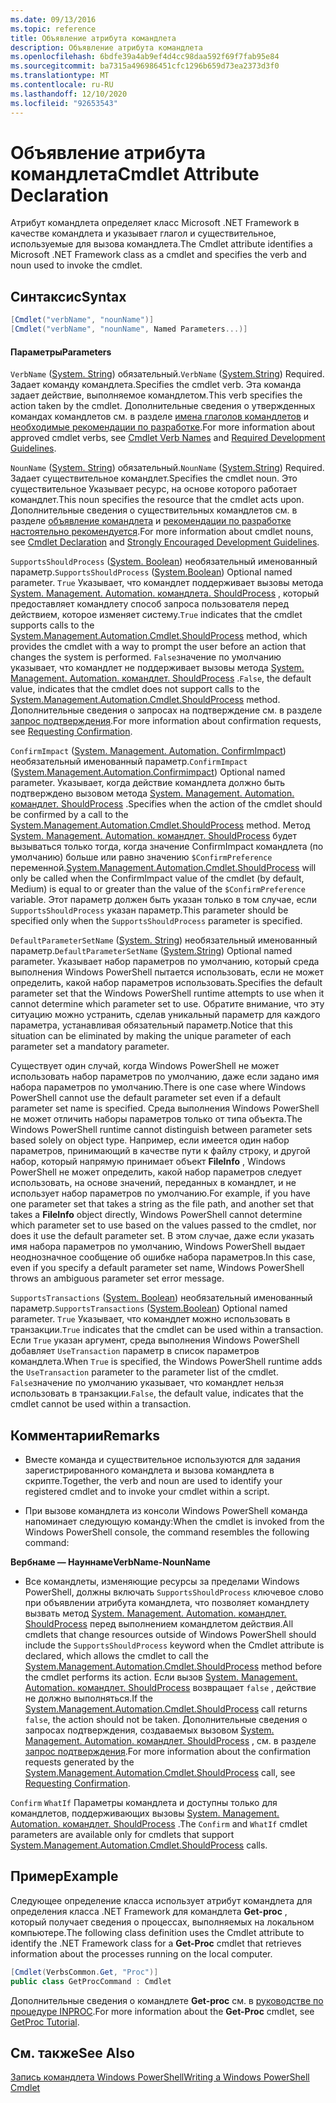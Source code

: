 ```yaml
---
ms.date: 09/13/2016
ms.topic: reference
title: Объявление атрибута командлета
description: Объявление атрибута командлета
ms.openlocfilehash: 6bdfe39a4ab9ef4d4cc98daa592f69f7fab95e84
ms.sourcegitcommit: ba7315a496986451cfc1296b659d73ea2373d3f0
ms.translationtype: MT
ms.contentlocale: ru-RU
ms.lasthandoff: 12/10/2020
ms.locfileid: "92653543"
---
```

# <a name="cmdlet-attribute-declaration"></a><span data-ttu-id="72878-103">Объявление атрибута командлета</span><span class="sxs-lookup"><span data-stu-id="72878-103">Cmdlet Attribute Declaration</span></span>

<span data-ttu-id="72878-104">Атрибут командлета определяет класс Microsoft .NET Framework в качестве командлета и указывает глагол и существительное, используемые для вызова командлета.</span><span class="sxs-lookup"><span data-stu-id="72878-104">The Cmdlet attribute identifies a Microsoft .NET Framework class as a cmdlet and specifies the verb and noun used to invoke the cmdlet.</span></span>

## <a name="syntax"></a><span data-ttu-id="72878-105">Синтаксис</span><span class="sxs-lookup"><span data-stu-id="72878-105">Syntax</span></span>

```csharp
[Cmdlet("verbName", "nounName")]
[Cmdlet("verbName", "nounName", Named Parameters...)]
```

#### <a name="parameters"></a><span data-ttu-id="72878-106">Параметры</span><span class="sxs-lookup"><span data-stu-id="72878-106">Parameters</span></span>

<span data-ttu-id="72878-107">`VerbName` ([System. String](/dotnet/api/System.String)) обязательный.</span><span class="sxs-lookup"><span data-stu-id="72878-107">`VerbName` ([System.String](/dotnet/api/System.String)) Required.</span></span> <span data-ttu-id="72878-108">Задает команду командлета.</span><span class="sxs-lookup"><span data-stu-id="72878-108">Specifies the cmdlet verb.</span></span> <span data-ttu-id="72878-109">Эта команда задает действие, выполняемое командлетом.</span><span class="sxs-lookup"><span data-stu-id="72878-109">This verb specifies the action taken by the cmdlet.</span></span> <span data-ttu-id="72878-110">Дополнительные сведения о утвержденных командах командлетов см. в разделе [имена глаголов командлетов](./approved-verbs-for-windows-powershell-commands.md) и [необходимые рекомендации по разработке](./required-development-guidelines.md).</span><span class="sxs-lookup"><span data-stu-id="72878-110">For more information about approved cmdlet verbs, see [Cmdlet Verb Names](./approved-verbs-for-windows-powershell-commands.md) and [Required Development Guidelines](./required-development-guidelines.md).</span></span>

<span data-ttu-id="72878-111">`NounName` ([System. String](/dotnet/api/System.String)) обязательный.</span><span class="sxs-lookup"><span data-stu-id="72878-111">`NounName` ([System.String](/dotnet/api/System.String)) Required.</span></span> <span data-ttu-id="72878-112">Задает существительное командлет.</span><span class="sxs-lookup"><span data-stu-id="72878-112">Specifies the cmdlet noun.</span></span> <span data-ttu-id="72878-113">Это существительное Указывает ресурс, на основе которого работает командлет.</span><span class="sxs-lookup"><span data-stu-id="72878-113">This noun specifies the resource that the cmdlet acts upon.</span></span> <span data-ttu-id="72878-114">Дополнительные сведения о существительных командлетов см. в разделе [объявление командлета](./cmdlet-class-declaration.md) и [рекомендации по разработке настоятельно рекомендуется](./strongly-encouraged-development-guidelines.md).</span><span class="sxs-lookup"><span data-stu-id="72878-114">For more information about cmdlet nouns, see [Cmdlet Declaration](./cmdlet-class-declaration.md) and [Strongly Encouraged Development Guidelines](./strongly-encouraged-development-guidelines.md).</span></span>

<span data-ttu-id="72878-115">`SupportsShouldProcess` ([System. Boolean](/dotnet/api/System.Boolean)) необязательный именованный параметр.</span><span class="sxs-lookup"><span data-stu-id="72878-115">`SupportsShouldProcess` ([System.Boolean](/dotnet/api/System.Boolean)) Optional named parameter.</span></span> <span data-ttu-id="72878-116">`True` Указывает, что командлет поддерживает вызовы метода [System. Management. Automation. командлета. ShouldProcess](/dotnet/api/System.Management.Automation.Cmdlet.ShouldProcess) , который предоставляет командлету способ запроса пользователя перед действием, которое изменяет систему.</span><span class="sxs-lookup"><span data-stu-id="72878-116">`True` indicates that the cmdlet supports calls to the [System.Management.Automation.Cmdlet.ShouldProcess](/dotnet/api/System.Management.Automation.Cmdlet.ShouldProcess) method, which provides the cmdlet with a way to prompt the user before an action that changes the system is performed.</span></span> <span data-ttu-id="72878-117">`False`значение по умолчанию указывает, что командлет не поддерживает вызовы метода [System. Management. Automation. командлет. ShouldProcess](/dotnet/api/System.Management.Automation.Cmdlet.ShouldProcess) .</span><span class="sxs-lookup"><span data-stu-id="72878-117">`False`, the default value, indicates that the cmdlet does not support calls to the [System.Management.Automation.Cmdlet.ShouldProcess](/dotnet/api/System.Management.Automation.Cmdlet.ShouldProcess) method.</span></span> <span data-ttu-id="72878-118">Дополнительные сведения о запросах на подтверждение см. в разделе [запрос подтверждения](./requesting-confirmation-from-cmdlets.md).</span><span class="sxs-lookup"><span data-stu-id="72878-118">For more information about confirmation requests, see [Requesting Confirmation](./requesting-confirmation-from-cmdlets.md).</span></span>

<span data-ttu-id="72878-119">`ConfirmImpact` ([System. Management. Automation. ConfirmImpact](/dotnet/api/System.Management.Automation.ConfirmImpact)) необязательный именованный параметр.</span><span class="sxs-lookup"><span data-stu-id="72878-119">`ConfirmImpact` ([System.Management.Automation.Confirmimpact](/dotnet/api/System.Management.Automation.ConfirmImpact)) Optional named parameter.</span></span> <span data-ttu-id="72878-120">Указывает, когда действие командлета должно быть подтверждено вызовом метода [System. Management. Automation. командлет. ShouldProcess](/dotnet/api/System.Management.Automation.Cmdlet.ShouldProcess) .</span><span class="sxs-lookup"><span data-stu-id="72878-120">Specifies when the action of the cmdlet should be confirmed by a call to the [System.Management.Automation.Cmdlet.ShouldProcess](/dotnet/api/System.Management.Automation.Cmdlet.ShouldProcess) method.</span></span> <span data-ttu-id="72878-121">Метод [System. Management. Automation. командлет. ShouldProcess](/dotnet/api/System.Management.Automation.Cmdlet.ShouldProcess) будет вызываться только тогда, когда значение ConfirmImpact командлета (по умолчанию) больше или равно значению `$ConfirmPreference` переменной.</span><span class="sxs-lookup"><span data-stu-id="72878-121">[System.Management.Automation.Cmdlet.ShouldProcess](/dotnet/api/System.Management.Automation.Cmdlet.ShouldProcess) will only be called when the ConfirmImpact value of the cmdlet (by default, Medium) is equal to or greater than the value of the `$ConfirmPreference` variable.</span></span> <span data-ttu-id="72878-122">Этот параметр должен быть указан только в том случае, если `SupportsShouldProcess` указан параметр.</span><span class="sxs-lookup"><span data-stu-id="72878-122">This parameter should be specified only when the `SupportsShouldProcess` parameter is specified.</span></span>

<span data-ttu-id="72878-123">`DefaultParameterSetName` ([System. String](/dotnet/api/System.String)) необязательный именованный параметр.</span><span class="sxs-lookup"><span data-stu-id="72878-123">`DefaultParameterSetName` ([System.String](/dotnet/api/System.String)) Optional named parameter.</span></span> <span data-ttu-id="72878-124">Указывает набор параметров по умолчанию, который среда выполнения Windows PowerShell пытается использовать, если не может определить, какой набор параметров использовать.</span><span class="sxs-lookup"><span data-stu-id="72878-124">Specifies the default parameter set that the Windows PowerShell runtime attempts to use when it cannot determine which parameter set to use.</span></span> <span data-ttu-id="72878-125">Обратите внимание, что эту ситуацию можно устранить, сделав уникальный параметр для каждого параметра, устанавливая обязательный параметр.</span><span class="sxs-lookup"><span data-stu-id="72878-125">Notice that this situation can be eliminated by making the unique parameter of each parameter set a mandatory parameter.</span></span>

<span data-ttu-id="72878-126">Существует один случай, когда Windows PowerShell не может использовать набор параметров по умолчанию, даже если задано имя набора параметров по умолчанию.</span><span class="sxs-lookup"><span data-stu-id="72878-126">There is one case where Windows PowerShell cannot use the default parameter set even if a default parameter set name is specified.</span></span> <span data-ttu-id="72878-127">Среда выполнения Windows PowerShell не может отличить наборы параметров только от типа объекта.</span><span class="sxs-lookup"><span data-stu-id="72878-127">The Windows PowerShell runtime cannot distinguish between parameter sets based solely on object type.</span></span> <span data-ttu-id="72878-128">Например, если имеется один набор параметров, принимающий в качестве пути к файлу строку, и другой набор, который напрямую принимает объект **FileInfo** , Windows PowerShell не может определить, какой набор параметров следует использовать, на основе значений, переданных в командлет, и не использует набор параметров по умолчанию.</span><span class="sxs-lookup"><span data-stu-id="72878-128">For example, if you have one parameter set that takes a string as the file path, and another set that takes a **FileInfo** object directly, Windows PowerShell cannot determine which parameter set to use based on the values passed to the cmdlet, nor does it use the default parameter set.</span></span> <span data-ttu-id="72878-129">В этом случае, даже если указать имя набора параметров по умолчанию, Windows PowerShell выдает неоднозначное сообщение об ошибке набора параметров.</span><span class="sxs-lookup"><span data-stu-id="72878-129">In this case, even if you specify a default parameter set name, Windows PowerShell throws an ambiguous parameter set error message.</span></span>

<span data-ttu-id="72878-130">`SupportsTransactions` ([System. Boolean](/dotnet/api/System.Boolean)) необязательный именованный параметр.</span><span class="sxs-lookup"><span data-stu-id="72878-130">`SupportsTransactions` ([System.Boolean](/dotnet/api/System.Boolean)) Optional named parameter.</span></span> <span data-ttu-id="72878-131">`True` Указывает, что командлет можно использовать в транзакции.</span><span class="sxs-lookup"><span data-stu-id="72878-131">`True` indicates that the cmdlet can be used within a transaction.</span></span> <span data-ttu-id="72878-132">Если `True` указан аргумент, среда выполнения Windows PowerShell добавляет `UseTransaction` параметр в список параметров командлета.</span><span class="sxs-lookup"><span data-stu-id="72878-132">When `True` is specified, the Windows PowerShell runtime adds the `UseTransaction` parameter to the parameter list of the cmdlet.</span></span> <span data-ttu-id="72878-133">`False`значение по умолчанию указывает, что командлет нельзя использовать в транзакции.</span><span class="sxs-lookup"><span data-stu-id="72878-133">`False`, the default value, indicates that the cmdlet cannot be used within a transaction.</span></span>

## <a name="remarks"></a><span data-ttu-id="72878-134">Комментарии</span><span class="sxs-lookup"><span data-stu-id="72878-134">Remarks</span></span>

- <span data-ttu-id="72878-135">Вместе команда и существительное используются для задания зарегистрированного командлета и вызова командлета в скрипте.</span><span class="sxs-lookup"><span data-stu-id="72878-135">Together, the verb and noun are used to identify your registered cmdlet and to invoke your cmdlet within a script.</span></span>

- <span data-ttu-id="72878-136">При вызове командлета из консоли Windows PowerShell команда напоминает следующую команду:</span><span class="sxs-lookup"><span data-stu-id="72878-136">When the cmdlet is invoked from the Windows PowerShell console, the command resembles the following command:</span></span>

<span data-ttu-id="72878-137">**Вербнаме — Науннаме**</span><span class="sxs-lookup"><span data-stu-id="72878-137">**VerbName-NounName**</span></span>

- <span data-ttu-id="72878-138">Все командлеты, изменяющие ресурсы за пределами Windows PowerShell, должны включать `SupportsShouldProcess` ключевое слово при объявлении атрибута командлета, что позволяет командлету вызвать метод [System. Management. Automation. командлет. ShouldProcess](/dotnet/api/System.Management.Automation.Cmdlet.ShouldProcess) перед выполнением командлетом действия.</span><span class="sxs-lookup"><span data-stu-id="72878-138">All cmdlets that change resources outside of Windows PowerShell should include the `SupportsShouldProcess` keyword when the Cmdlet attribute is declared, which allows the cmdlet to call the [System.Management.Automation.Cmdlet.ShouldProcess](/dotnet/api/System.Management.Automation.Cmdlet.ShouldProcess) method before the cmdlet performs its action.</span></span> <span data-ttu-id="72878-139">Если вызов [System. Management. Automation. командлет. ShouldProcess](/dotnet/api/System.Management.Automation.Cmdlet.ShouldProcess) возвращает `false` , действие не должно выполняться.</span><span class="sxs-lookup"><span data-stu-id="72878-139">If the [System.Management.Automation.Cmdlet.ShouldProcess](/dotnet/api/System.Management.Automation.Cmdlet.ShouldProcess) call returns `false`, the action should not be taken.</span></span> <span data-ttu-id="72878-140">Дополнительные сведения о запросах подтверждения, создаваемых вызовом [System. Management. Automation. командлет. ShouldProcess](/dotnet/api/System.Management.Automation.Cmdlet.ShouldProcess) , см. в разделе [запрос подтверждения](./requesting-confirmation-from-cmdlets.md).</span><span class="sxs-lookup"><span data-stu-id="72878-140">For more information about the confirmation requests generated by the [System.Management.Automation.Cmdlet.ShouldProcess](/dotnet/api/System.Management.Automation.Cmdlet.ShouldProcess) call, see [Requesting Confirmation](./requesting-confirmation-from-cmdlets.md).</span></span>

<span data-ttu-id="72878-141">`Confirm` `WhatIf` Параметры командлета и доступны только для командлетов, поддерживающих вызовы [System. Management. Automation. командлет. ShouldProcess](/dotnet/api/System.Management.Automation.Cmdlet.ShouldProcess) .</span><span class="sxs-lookup"><span data-stu-id="72878-141">The `Confirm` and `WhatIf` cmdlet parameters are available only for cmdlets that support [System.Management.Automation.Cmdlet.ShouldProcess](/dotnet/api/System.Management.Automation.Cmdlet.ShouldProcess) calls.</span></span>

## <a name="example"></a><span data-ttu-id="72878-142">Пример</span><span class="sxs-lookup"><span data-stu-id="72878-142">Example</span></span>

<span data-ttu-id="72878-143">Следующее определение класса использует атрибут командлета для определения класса .NET Framework для командлета **Get-proc** , который получает сведения о процессах, выполняемых на локальном компьютере.</span><span class="sxs-lookup"><span data-stu-id="72878-143">The following class definition uses the Cmdlet attribute to identify the .NET Framework class for a **Get-Proc** cmdlet that retrieves information about the processes running on the local computer.</span></span>

```csharp
[Cmdlet(VerbsCommon.Get, "Proc")]
public class GetProcCommand : Cmdlet
```

<span data-ttu-id="72878-144">Дополнительные сведения о командлете **Get-proc** см. в [руководстве по процедуре INPROC](./getproc-tutorial.md).</span><span class="sxs-lookup"><span data-stu-id="72878-144">For more information about the **Get-Proc** cmdlet, see [GetProc Tutorial](./getproc-tutorial.md).</span></span>

## <a name="see-also"></a><span data-ttu-id="72878-145">См. также</span><span class="sxs-lookup"><span data-stu-id="72878-145">See Also</span></span>

[<span data-ttu-id="72878-146">Запись командлета Windows PowerShell</span><span class="sxs-lookup"><span data-stu-id="72878-146">Writing a Windows PowerShell Cmdlet</span></span>](./writing-a-windows-powershell-cmdlet.md)
